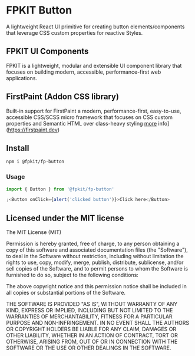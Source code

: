 # FPKIT Button

A lightweight React UI primitive for creating button elements/components that leverage CSS custom properties for reactive Styles.

## FPKIT UI Components

FPKIT is a lightweight, modular and extensible UI component library that focuses on building modern, accessible, performance-first web applications.

## FirstPaint (Addon CSS library)

Built-in support for FirstPaint a modern, performance-first, easy-to-use, accessible CSS/SCSS micro framework that focuses on CSS custom properties and Semantic HTML over class-heavy styling [more](https://firstpaint.dev) info](https://firstpaint.dev)

## Install

```bash
npm i @fpkit/fp-button
```

### Usage

```js
import { Button } from '@fpkit/fp-button'

;<Button onClick={alert('clicked button')}>Click here</Button>
```

## Licensed under the MIT license

The MIT License (MIT)

Permission is hereby granted, free of charge, to any person obtaining a copy of this software and associated documentation files (the "Software"), to deal in the Software without restriction, including without limitation the rights to use, copy, modify, merge, publish, distribute, sublicense, and/or sell copies of the Software, and to permit persons to whom the Software is furnished to do so, subject to the following conditions:

The above copyright notice and this permission notice shall be included in all copies or substantial portions of the Software.

THE SOFTWARE IS PROVIDED "AS IS", WITHOUT WARRANTY OF ANY KIND, EXPRESS OR IMPLIED, INCLUDING BUT NOT LIMITED TO THE WARRANTIES OF MERCHANTABILITY, FITNESS FOR A PARTICULAR PURPOSE AND NON-INFRINGEMENT. IN NO EVENT SHALL THE AUTHORS OR COPYRIGHT HOLDERS BE LIABLE FOR ANY CLAIM, DAMAGES OR OTHER LIABILITY, WHETHER IN AN ACTION OF CONTRACT, TORT OR OTHERWISE, ARISING FROM, OUT OF OR IN CONNECTION WITH THE SOFTWARE OR THE USE OR OTHER DEALINGS IN THE SOFTWARE.
